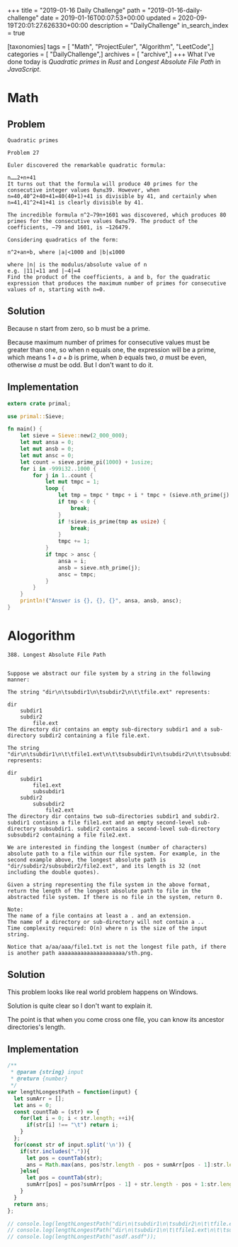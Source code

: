 +++
title = "2019-01-16 Daily Challenge"
path = "2019-01-16-daily-challenge"
date = 2019-01-16T00:07:53+00:00
updated = 2020-09-19T20:01:27.626330+00:00
description = "DailyChallenge"
in_search_index = true

[taxonomies]
tags = [ "Math", "ProjectEuler", "Algorithm", "LeetCode",]
categories = [ "DailyChallenge",]
archives = [ "archive",]
+++
What I've done today is *Quadratic primes* in *Rust* and *Longest Absolute File Path* in *JavaScript*.

<!--more-->

# Math

## Problem

```
Quadratic primes

Problem 27 

Euler discovered the remarkable quadratic formula:

n……2+n+41
It turns out that the formula will produce 40 primes for the consecutive integer values 0≤n≤39. However, when n=40,40^2+40+41=40(40+1)+41 is divisible by 41, and certainly when n=41,41^2+41+41 is clearly divisible by 41.

The incredible formula n^2−79n+1601 was discovered, which produces 80 primes for the consecutive values 0≤n≤79. The product of the coefficients, −79 and 1601, is −126479.

Considering quadratics of the form:

n^2+an+b, where |a|<1000 and |b|≤1000

where |n| is the modulus/absolute value of n
e.g. |11|=11 and |−4|=4
Find the product of the coefficients, a and b, for the quadratic expression that produces the maximum number of primes for consecutive values of n, starting with n=0.
```

## Solution

Because n start from zero, so b must be a prime.

Because maximum number of primes for consecutive values must be greater than one, so when n equals one, the expression will be a prime, which means $1 + a + b$ is prime, when $b$ equals two, $a$ must be even, otherwise $a$ must be odd. But I don't want to do it.

## Implementation

```rust
extern crate primal;

use primal::Sieve;

fn main() {
    let sieve = Sieve::new(2_000_000);
    let mut ansa = 0;
    let mut ansb = 0;
    let mut ansc = 0;
    let count = sieve.prime_pi(1000) + 1usize;
    for i in -999i32..1000 {
        for j in 1..count {
            let mut tmpc = 1;
            loop {
                let tmp = tmpc * tmpc + i * tmpc + (sieve.nth_prime(j) as i32);
                if tmp < 0 {
                    break;
                }
                if !sieve.is_prime(tmp as usize) {
                    break;
                }
                tmpc += 1;
            }
            if tmpc > ansc {
                ansa = i;
                ansb = sieve.nth_prime(j);
                ansc = tmpc;
            }
        }
    }
    println!("Answer is {}, {}, {}", ansa, ansb, ansc);
}
```

# Alogorithm

```
388. Longest Absolute File Path


Suppose we abstract our file system by a string in the following manner:

The string "dir\n\tsubdir1\n\tsubdir2\n\t\tfile.ext" represents:

dir
    subdir1
    subdir2
        file.ext
The directory dir contains an empty sub-directory subdir1 and a sub-directory subdir2 containing a file file.ext.

The string "dir\n\tsubdir1\n\t\tfile1.ext\n\t\tsubsubdir1\n\tsubdir2\n\t\tsubsubdir2\n\t\t\tfile2.ext" represents:

dir
    subdir1
        file1.ext
        subsubdir1
    subdir2
        subsubdir2
            file2.ext
The directory dir contains two sub-directories subdir1 and subdir2. subdir1 contains a file file1.ext and an empty second-level sub-directory subsubdir1. subdir2 contains a second-level sub-directory subsubdir2 containing a file file2.ext.

We are interested in finding the longest (number of characters) absolute path to a file within our file system. For example, in the second example above, the longest absolute path is "dir/subdir2/subsubdir2/file2.ext", and its length is 32 (not including the double quotes).

Given a string representing the file system in the above format, return the length of the longest absolute path to file in the abstracted file system. If there is no file in the system, return 0.

Note:
The name of a file contains at least a . and an extension.
The name of a directory or sub-directory will not contain a ..
Time complexity required: O(n) where n is the size of the input string.

Notice that a/aa/aaa/file1.txt is not the longest file path, if there is another path aaaaaaaaaaaaaaaaaaaaa/sth.png.
```

## Solution

This problem looks like real world problem happens on Windows.

Solution is quite clear so I don't want to explain it.

The point is that when you come cross one file, you can know its ancestor directories's length.

## Implementation

```js
/**
 * @param {string} input
 * @return {number}
 */
var lengthLongestPath = function(input) {
  let sumArr = [];
  let ans = 0;
  const countTab = (str) => {
    for(let i = 0; i < str.length; ++i){
      if(str[i] !== "\t") return i;
    }
  };
  for(const str of input.split('\n')) {
    if(str.includes(".")){
      let pos = countTab(str);
      ans = Math.max(ans, pos?str.length - pos + sumArr[pos - 1]:str.length);
    }else{
      let pos = countTab(str);
      sumArr[pos] = pos?sumArr[pos - 1] + str.length - pos + 1:str.length+1;
    }
  }
  return ans;
};

// console.log(lengthLongestPath("dir\n\tsubdir1\n\tsubdir2\n\t\tfile.ext"));
// console.log(lengthLongestPath("dir\n\tsubdir1\n\t\tfile1.ext\n\t\tsubsubdir1\n\tsubdir2\n\t\tsubsubdir2\n\t\t\tfile2.ext"));
// console.log(lengthLongestPath("asdf.asdf"));

```
